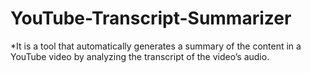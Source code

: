 # YouTube-Transcript-Summarizer

*It is a tool that automatically generates a summary of the content in a
YouTube video by analyzing the transcript of the video’s audio.
